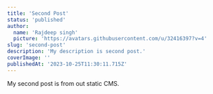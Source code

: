 ```yaml
---
title: 'Second Post'
status: 'published'
author:
  name: 'Rajdeep singh'
  picture: 'https://avatars.githubusercontent.com/u/32416397?v=4'
slug: 'second-post'
description: 'My description is second post.'
coverImage: ''
publishedAt: '2023-10-25T11:30:11.715Z'
---
```


My second post is from out static CMS.

